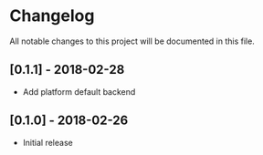 # Changelog

All notable changes to this project will be documented in this file.

## [0.1.1] - 2018-02-28

* Add platform default backend

## [0.1.0] - 2018-02-26

* Initial release
